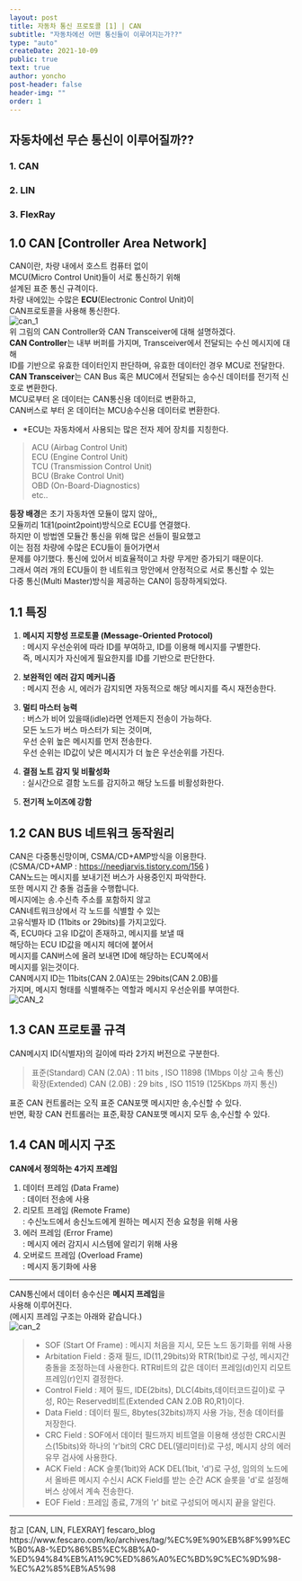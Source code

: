 ```yaml
---
layout: post
title: 자동차 통신 프로토콜 [1] | CAN
subtitle: "자동차에선 어떤 통신들이 이루어지는가??"
type: "auto"
createDate: 2021-10-09
public: true
text: true
author: yoncho
post-header: false
header-img: ""
order: 1
---
```


## 자동차에선 무슨 통신이 이루어질까??

### 1. **CAN** 
### 2. LIN
### 3. FlexRay  


## 1.0 CAN [Controller Area Network]
CAN이란, 차량 내에서 호스트 컴퓨터 없이  
MCU(Micro Control Unit)들이 서로 통신하기 위해  
설계된 표준 통신 규격이다.  
차량 내에있는 수많은 **ECU**(Electronic Control Unit)이  
CAN프로토콜을 사용해 통신한다.  
![can_1](https://user-images.githubusercontent.com/44021629/136659153-2b0852e7-e45e-4541-b293-c5f8c064f767.PNG)    
위 그림의 CAN Controller와 CAN Transceiver에 대해 설명하겠다.  
**CAN Controller**는 내부 버퍼를 가지며, Transceiver에서 전달되는 수신 메시지에 대해  
ID를 기반으로 유효한 데이터인지 판단하며, 유효한 데이터인 경우 MCU로 전달한다.  
**CAN Transceiver**는 CAN Bus 혹은 MUC에서 전달되는 송수신 데이터를 전기적 신호로 변환한다.  
MCU로부터 온 데이터는 CAN통신용 데이터로 변환하고,  
CAN버스로 부터 온 데이터는 MCU송수신용 데이터로 변환한다.  

+ *ECU는 자동차에서 사용되는 많은 전자 제어 장치를 지칭한다.  
> ACU (Airbag Control Unit)  
> ECU (Engine Control Unit)  
> TCU (Transmission Control Unit)  
> BCU (Brake Control Unit)  
> OBD (On-Board-Diagnostics)  
> etc..  



**등장 배경**은 초기 자동차엔 모듈이 많지 않아,,  
모듈끼리 1대1(point2point)방식으로 ECU를 연결했다.  
하지만 이 방법엔 모듈간 통신을 위해 많은 선들이 필요했고   
이는 점점 차량에 수많은 ECU들이 들어가면서  
문제를 야기했다. 통신에 있어서 비효율적이고 차량 무게만 증가되기 때문이다.  
그래서 여러 개의 ECU들이 한 네트워크 망안에서 안정적으로 서로 통신할 수 있는  
다중 통신(Multi Master)방식을 제공하는 CAN이 등장하게되었다.  

## 1.1 특징  
1. **메시지 지향성 프로토콜 (Message-Oriented Protocol)**  
: 메시지 우선순위에 따라 ID를 부여하고, ID를 이용해 메시지를 구별한다.  
즉, 메시지가 자신에게 필요한지를 ID를 기반으로 판단한다.  

2. **보완적인 에러 감지 메커니즘**  
: 메시지 전송 시, 에러가 감지되면 자동적으로 해당 메시지를 즉시 재전송한다.  

3. **멀티 마스터 능력**  
: 버스가 비어 있을때(idle)라면 언제든지 전송이 가능하다.  
모든 노드가 버스 마스터가 되는 것이며,  
우선 순위 높은 메시지를 먼저 전송한다.  
우선 순위는 ID값이 낮은 메시지가 더 높은 우선순위를 가진다.  

4. **결점 노트 감지 및 비활성화**  
: 실시간으로 결함 노드를 감지하고 해당 노드를 비활성화한다.  

5. **전기적 노이즈에 강함**  


## 1.2 CAN BUS 네트워크 동작원리  
CAN은 다중통신망이며, CSMA/CD+AMP방식을 이용한다.   
(CSMA/CD+AMP : https://needjarvis.tistory.com/156 )  
CAN노드는 메시지를 보내기전 버스가 사용중인지 파악한다.  
또한 메시지 간 충돌 검출을 수행합니다.  
메시지에는 송.수신측 주소를 포함하지 않고  
CAN네트워크상에서 각 노드를 식별할 수 있는  
고유식별자 ID (11bits or 29bits)를 가지고있다.  
즉, ECU마다 고유 ID값이 존재하고, 메시지를 보낼 때  
해당하는 ECU ID값을 메시지 헤더에 붙어서  
메시지를 CAN버스에 올려 보내면 ID에 해당하는 ECU쪽에서   
메시지를 읽는것이다.  
CAN메시지 ID는 11bits(CAN 2.0A)또는 29bits(CAN 2.0B)를  
가지며, 메시지 형태를 식별해주는 역할과 메시지 우선순위를 부여한다.  
![CAN_2](https://user-images.githubusercontent.com/44021629/136658704-1a00dcb5-3e01-4379-8c4c-d492f28346bd.PNG)  

## 1.3 CAN 프로토콜 규격  
CAN메시지 ID(식별자)의 길이에 따라 2가지 버전으로 구분한다.  
> 표준(Standard) CAN (2.0A) : 11 bits , ISO 11898 (1Mbps 이상 고속 통신)   
> 확장(Extended) CAN (2.0B) : 29 bits , ISO 11519 (125Kbps 까지 통신)  
  
표준 CAN 컨트롤러는 오직 표준 CAN포맷 메시지만 송,수신할 수 있다.  
반면, 확장 CAN 컨트롤러는 표준,확장 CAN포맷 메시지 모두 송,수신할 수 있다.  

## 1.4 CAN 메시지 구조  
**CAN에서 정의하는 4가지 프레임**    
1. 데이터 프레임 (Data Frame)  
: 데이터 전송에 사용
2. 리모트 프레임 (Remote Frame)  
: 수신노드에서 송신노드에게 원하는 메시지 전송 요청을 위해 사용
3. 에러 프레임 (Error Frame)  
: 메시지 에러 감지시 시스템에 알리기 위해 사용
4. 오버로드 프레임 (Overload Frame)  
: 메시지 동기화에 사용
<hr>    

CAN통신에서 데이터 송수신은 **메시지 프레임**을  
사용해 이루어진다.  
(메시지 프레임 구조는 아래와 같습니다.)  
![can_2](https://user-images.githubusercontent.com/44021629/136658701-24375198-79d0-4c2d-bc75-5cdefaca35ce.jpg)  

> - SOF (Start Of Frame) : 메시지 처음을 지시, 모든 노드 동기화를 위해 사용  
> - Arbitation Field : 중재 필드, ID(11,29bits)와 RTR(1bit)로 구성, 메시지간 충돌을 조정하는데 사용한다. RTR비트의 값은 데이터 프레임(d)인지 리모트 프레임(r)인지 결정한다.  
> - Control Field : 제어 필드, IDE(2bits), DLC(4bits,데이터코드길이)로 구성, R0는 Reserved비트(Extended CAN 2.0B R0,R1)이다.  
> - Data Field : 데이터 필드, 8bytes(32bits)까지 사용 가능, 전송 데이터를 저장한다.  
> - CRC Field : SOF에서 데이터 필드까지 비트열을 이용해 생성한 CRC시퀀스(15bits)와 하나의 'r'bit의 CRC DEL(델리미터)로 구성, 메시지 상의 에러 유무 검사에 사용한다.  
> - ACK Field : ACK 슬롯(1bit)와 ACK DEL(1bit, 'd')로 구성, 임의의 노드에서 올바른 메시지 수신시 ACK Field를 받는 순간 ACK 슬롯을 'd'로 설정해 버스 상에서 계속 전송한다.  
> - EOF Field : 프레임 종료, 7개의 'r' bit로 구성되어 메시지 끝을 알린다.  







<hr>
참고   
[CAN, LIN, FLEXRAY] fescaro_blog    
https://www.fescaro.com/ko/archives/tag/%EC%9E%90%EB%8F%99%EC%B0%A8-%ED%86%B5%EC%8B%A0-%ED%94%84%EB%A1%9C%ED%86%A0%EC%BD%9C%EC%9D%98-%EC%A2%85%EB%A5%98



